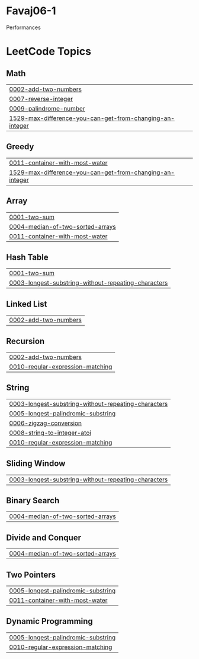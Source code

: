 # Favaj06-1
Performances

<!---LeetCode Topics Start-->
# LeetCode Topics
## Math
|  |
| ------- |
| [0002-add-two-numbers](https://github.com/Favaj06/Favaj06-1/tree/master/0002-add-two-numbers) |
| [0007-reverse-integer](https://github.com/Favaj06/Favaj06-1/tree/master/0007-reverse-integer) |
| [0009-palindrome-number](https://github.com/Favaj06/Favaj06-1/tree/master/0009-palindrome-number) |
| [1529-max-difference-you-can-get-from-changing-an-integer](https://github.com/Favaj06/Favaj06-1/tree/master/1529-max-difference-you-can-get-from-changing-an-integer) |
## Greedy
|  |
| ------- |
| [0011-container-with-most-water](https://github.com/Favaj06/Favaj06-1/tree/master/0011-container-with-most-water) |
| [1529-max-difference-you-can-get-from-changing-an-integer](https://github.com/Favaj06/Favaj06-1/tree/master/1529-max-difference-you-can-get-from-changing-an-integer) |
## Array
|  |
| ------- |
| [0001-two-sum](https://github.com/Favaj06/Favaj06-1/tree/master/0001-two-sum) |
| [0004-median-of-two-sorted-arrays](https://github.com/Favaj06/Favaj06-1/tree/master/0004-median-of-two-sorted-arrays) |
| [0011-container-with-most-water](https://github.com/Favaj06/Favaj06-1/tree/master/0011-container-with-most-water) |
## Hash Table
|  |
| ------- |
| [0001-two-sum](https://github.com/Favaj06/Favaj06-1/tree/master/0001-two-sum) |
| [0003-longest-substring-without-repeating-characters](https://github.com/Favaj06/Favaj06-1/tree/master/0003-longest-substring-without-repeating-characters) |
## Linked List
|  |
| ------- |
| [0002-add-two-numbers](https://github.com/Favaj06/Favaj06-1/tree/master/0002-add-two-numbers) |
## Recursion
|  |
| ------- |
| [0002-add-two-numbers](https://github.com/Favaj06/Favaj06-1/tree/master/0002-add-two-numbers) |
| [0010-regular-expression-matching](https://github.com/Favaj06/Favaj06-1/tree/master/0010-regular-expression-matching) |
## String
|  |
| ------- |
| [0003-longest-substring-without-repeating-characters](https://github.com/Favaj06/Favaj06-1/tree/master/0003-longest-substring-without-repeating-characters) |
| [0005-longest-palindromic-substring](https://github.com/Favaj06/Favaj06-1/tree/master/0005-longest-palindromic-substring) |
| [0006-zigzag-conversion](https://github.com/Favaj06/Favaj06-1/tree/master/0006-zigzag-conversion) |
| [0008-string-to-integer-atoi](https://github.com/Favaj06/Favaj06-1/tree/master/0008-string-to-integer-atoi) |
| [0010-regular-expression-matching](https://github.com/Favaj06/Favaj06-1/tree/master/0010-regular-expression-matching) |
## Sliding Window
|  |
| ------- |
| [0003-longest-substring-without-repeating-characters](https://github.com/Favaj06/Favaj06-1/tree/master/0003-longest-substring-without-repeating-characters) |
## Binary Search
|  |
| ------- |
| [0004-median-of-two-sorted-arrays](https://github.com/Favaj06/Favaj06-1/tree/master/0004-median-of-two-sorted-arrays) |
## Divide and Conquer
|  |
| ------- |
| [0004-median-of-two-sorted-arrays](https://github.com/Favaj06/Favaj06-1/tree/master/0004-median-of-two-sorted-arrays) |
## Two Pointers
|  |
| ------- |
| [0005-longest-palindromic-substring](https://github.com/Favaj06/Favaj06-1/tree/master/0005-longest-palindromic-substring) |
| [0011-container-with-most-water](https://github.com/Favaj06/Favaj06-1/tree/master/0011-container-with-most-water) |
## Dynamic Programming
|  |
| ------- |
| [0005-longest-palindromic-substring](https://github.com/Favaj06/Favaj06-1/tree/master/0005-longest-palindromic-substring) |
| [0010-regular-expression-matching](https://github.com/Favaj06/Favaj06-1/tree/master/0010-regular-expression-matching) |
<!---LeetCode Topics End-->
